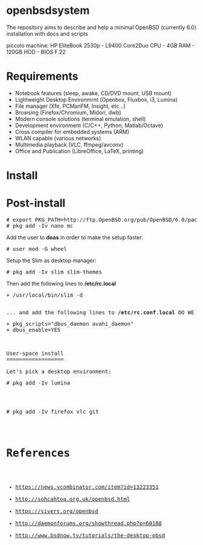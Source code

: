 openbsdsystem
=============

The repository aims to describe and help a minimal OpenBSD (currently 6.0) installation with docs and scripts

piccolo machine:
HP EliteBook 2530p - L9400 Core2Duo CPU - 4GB RAM - 120GB HDD - BIOS F.22


Requirements
============
- Notebook features (sleep, awake, CD/DVD mount, USB mount)
- Lightweight Desktop Environmrnt (Openbox, Fluxbox, i3, Lumina)
- File manager (Xfe, PCManFM, Insight, etc...)
- Browsing (Firefox/Chromium, Midori, dwb)
- Modern console solutions (terminal emulation, shell)
- Development environment (C/C++, Python, Matlab/Octave)
- Cross compiler for embedded systems (ARM)
- WLAN capable (various networks)
- Multimedia playback (VLC, ffmpeg/avconv)
- Office and Publication (LibreOffice, LaTeX, printing)


Install
=======


Post-install
============
<pre>
# export PKG_PATH=http://ftp.OpenBSD.org/pub/OpenBSD/6.0/packages/$(uname -m)
# pkg_add -Iv nano mc
</pre>

Add the user to <b>doas</b> in order to make the setup faster:
<pre>
# user mod -G wheel <USERNAME>
</pre>

Setup the Slim as desktop manager:
<pre>
# pkg_add -Iv slim slim-themes
</pre>

Then add the following lines to <b>/etc/rc.local</b>
<pre>
+ /usr/local/bin/slim -d
<pre>

... and add the following lines to <b>/etc/rc.conf.local</b> DO WE NEED DBUS??
<pre>
+ pkg_scripts="dbus_daemon avahi_daemon"
+ dbus_enable=YES
<pre>


User-space install
==================

Let's pick a desktop environment:
<pre>
# pkg_add -Iv lumina
</pre>

<pre>
# pkg_add -Iv firefox vlc git
</pre>

References
==========

- https://news.ycombinator.com/item?id=13223351
- http://sohcahtoa.org.uk/openbsd.html
- https://sivers.org/openbsd
- http://daemonforums.org/showthread.php?p=60188
- http://www.bsdnow.tv/tutorials/the-desktop-obsd
